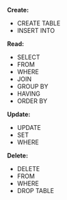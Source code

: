 **Create:**
- CREATE TABLE
- INSERT INTO

**Read:**
- SELECT
- FROM
- WHERE
- JOIN
- GROUP BY
- HAVING
- ORDER BY

**Update:**
- UPDATE
- SET
- WHERE

**Delete:**
- DELETE
- FROM
- WHERE
- DROP TABLE